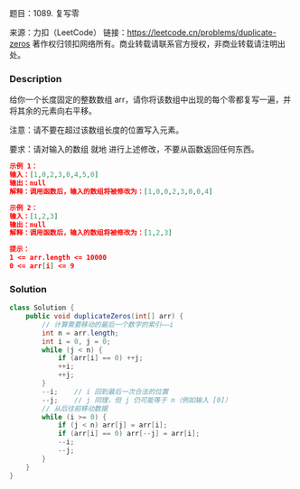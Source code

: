 题目：1089. 复写零

来源：力扣（LeetCode）
链接：https://leetcode.cn/problems/duplicate-zeros
著作权归领扣网络所有。商业转载请联系官方授权，非商业转载请注明出处。

### Description

给你一个长度固定的整数数组 arr，请你将该数组中出现的每个零都复写一遍，并将其余的元素向右平移。

注意：请不要在超过该数组长度的位置写入元素。

要求：请对输入的数组 就地 进行上述修改，不要从函数返回任何东西。

 ```json
示例 1：
输入：[1,0,2,3,0,4,5,0]
输出：null
解释：调用函数后，输入的数组将被修改为：[1,0,0,2,3,0,0,4]

示例 2：
输入：[1,2,3]
输出：null
解释：调用函数后，输入的数组将被修改为：[1,2,3]

提示：
1 <= arr.length <= 10000
0 <= arr[i] <= 9
 ```

### Solution
```java
class Solution {
    public void duplicateZeros(int[] arr) {
        // 计算需要移动的最后一个数字的索引——i
        int n = arr.length;
        int i = 0, j = 0;
        while (j < n) {
            if (arr[i] == 0) ++j;
            ++i;
            ++j;
        }
        --i;    // i 回到最后一次合法的位置
        --j;    // j 同理，但 j 仍可能等于 n（例如输入 [0]）
        // 从后往前移动数据
        while (i >= 0) {
            if (j < n) arr[j] = arr[i];
            if (arr[i] == 0) arr[--j] = arr[i];
            --i;
            --j;
        }
    }
}
```

